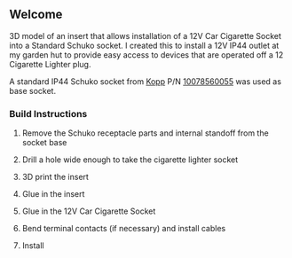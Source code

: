 ## Welcome 

3D model of an insert that allows installation of a 12V Car Cigarette Socket into a Standard Schuko socket.
I created this to install a 12V IP44 outlet at my garden hut to provide easy access to devices that are operated off a 12 Cigarette Lighter plug.

A standard IP44 Schuko socket from [Kopp](kopp.eu) P/N [10078560055](https://www.kopp.eu/produkt/schutzkontakt-steckdose-mit-klappdeckel-und-erhoehtem-beruehrungsschutz/) was used as base socket.




### Build Instructions

1. Remove the Schuko receptacle parts and internal standoff from the socket base

2. Drill a hole wide enough to take the cigarette lighter socket

3. 3D print the insert

4. Glue in the insert

5. Glue in the 12V Car Cigarette Socket

6. Bend terminal contacts (if necessary) and install cables

7. Install
